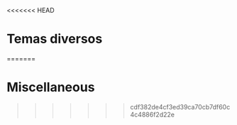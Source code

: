 <<<<<<< HEAD
# Temas diversos

=======

# Miscellaneous
>>>>>>> cdf382de4cf3ed39ca70cb7df60c4c4886f2d22e
